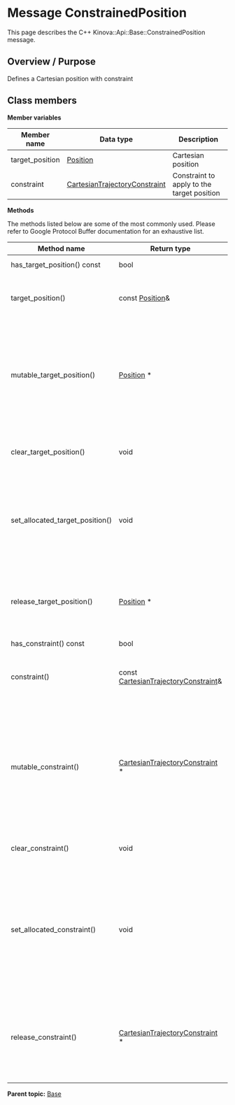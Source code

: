 # Message ConstrainedPosition

This page describes the C++ Kinova::Api::Base::ConstrainedPosition message.

## Overview / Purpose

Defines a Cartesian position with constraint

## Class members

 **Member variables** 

|Member name|Data type|Description|
|-----------|---------|-----------|
|target\_position| [Position](msg_Base_Position.md#)|Cartesian position|
|constraint| [CartesianTrajectoryConstraint](msg_Base_CartesianTrajectoryConstraint.md#)|Constraint to apply to the target position|

 **Methods** 

The methods listed below are some of the most commonly used. Please refer to Google Protocol Buffer documentation for an exhaustive list.

|Method name|Return type|Input type|Description|
|-----------|-----------|----------|-----------|
|has\_target\_position\(\) const|bool|void|Returns true if target\_position is set.|
|target\_position\(\)|const [Position](msg_Base_Position.md#)&|void|Returns the current value of target\_position. If target\_position is not set, returns a [Position](msg_Base_Position.md#) with none of its fields set \(possibly target\_position::default\_instance\(\)\).|
|mutable\_target\_position\(\)| [Position](msg_Base_Position.md#) \*|void|Returns a pointer to the mutable [Position](msg_Base_Position.md#) object that stores the field's value. If the field was not set prior to the call, then the returned [Position](msg_Base_Position.md#) will have none of its fields set \(i.e. it will be identical to a newly-allocated [Position](msg_Base_Position.md#)\). After calling this, has\_target\_position\(\) will return true and target\_position\(\) will return a reference to the same instance of [Position](msg_Base_Position.md#).|
|clear\_target\_position\(\)|void|void|Clears the value of the field. After calling this, has\_target\_position\(\) will return false and target\_position\(\) will return the default value.|
|set\_allocated\_target\_position\(\)|void| [Position](msg_Base_Position.md#) \*|Sets the [Position](msg_Base_Position.md#) object to the field and frees the previous field value if it exists. If the [Position](msg_Base_Position.md#) pointer is not NULL, the message takes ownership of the allocated [Position](msg_Base_Position.md#) object and has\_ [Position](msg_Base_Position.md#)\(\) will return true. Otherwise, if the target\_position is NULL, the behavior is the same as calling clear\_target\_position\(\).|
|release\_target\_position\(\)| [Position](msg_Base_Position.md#) \*|void|Releases the ownership of the field and returns the pointer of the [Position](msg_Base_Position.md#) object. After calling this, caller takes the ownership of the allocated [Position](msg_Base_Position.md#) object, has\_target\_position\(\) will return false, and target\_position\(\) will return the default value.|
|has\_constraint\(\) const|bool|void|Returns true if constraint is set.|
|constraint\(\)|const [CartesianTrajectoryConstraint](msg_Base_CartesianTrajectoryConstraint.md#)&|void|Returns the current value of constraint. If constraint is not set, returns a [CartesianTrajectoryConstraint](msg_Base_CartesianTrajectoryConstraint.md#) with none of its fields set \(possibly constraint::default\_instance\(\)\).|
|mutable\_constraint\(\)| [CartesianTrajectoryConstraint](msg_Base_CartesianTrajectoryConstraint.md#) \*|void|Returns a pointer to the mutable [CartesianTrajectoryConstraint](msg_Base_CartesianTrajectoryConstraint.md#) object that stores the field's value. If the field was not set prior to the call, then the returned [CartesianTrajectoryConstraint](msg_Base_CartesianTrajectoryConstraint.md#) will have none of its fields set \(i.e. it will be identical to a newly-allocated [CartesianTrajectoryConstraint](msg_Base_CartesianTrajectoryConstraint.md#)\). After calling this, has\_constraint\(\) will return true and constraint\(\) will return a reference to the same instance of [CartesianTrajectoryConstraint](msg_Base_CartesianTrajectoryConstraint.md#).|
|clear\_constraint\(\)|void|void|Clears the value of the field. After calling this, has\_constraint\(\) will return false and constraint\(\) will return the default value.|
|set\_allocated\_constraint\(\)|void| [CartesianTrajectoryConstraint](msg_Base_CartesianTrajectoryConstraint.md#) \*|Sets the [CartesianTrajectoryConstraint](msg_Base_CartesianTrajectoryConstraint.md#) object to the field and frees the previous field value if it exists. If the [CartesianTrajectoryConstraint](msg_Base_CartesianTrajectoryConstraint.md#) pointer is not NULL, the message takes ownership of the allocated [CartesianTrajectoryConstraint](msg_Base_CartesianTrajectoryConstraint.md#) object and has\_ [CartesianTrajectoryConstraint](msg_Base_CartesianTrajectoryConstraint.md#)\(\) will return true. Otherwise, if the constraint is NULL, the behavior is the same as calling clear\_constraint\(\).|
|release\_constraint\(\)| [CartesianTrajectoryConstraint](msg_Base_CartesianTrajectoryConstraint.md#) \*|void|Releases the ownership of the field and returns the pointer of the [CartesianTrajectoryConstraint](msg_Base_CartesianTrajectoryConstraint.md#) object. After calling this, caller takes the ownership of the allocated [CartesianTrajectoryConstraint](msg_Base_CartesianTrajectoryConstraint.md#) object, has\_constraint\(\) will return false, and constraint\(\) will return the default value.|

**Parent topic:** [Base](../references/summary_Base.md)


